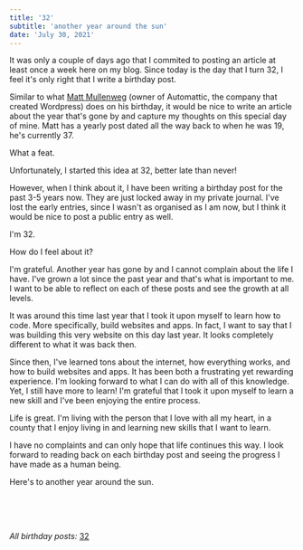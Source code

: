 ```yaml
---
title: '32'
subtitle: 'another year around the sun'
date: 'July 30, 2021'
---
```


It was only a couple of days ago that I commited to posting an article at least once a week here on my blog. Since today is the day that I turn 32, I feel it's only right that I write a birthday post.

Similar to what [Matt Mullenweg](https://ma.tt/category/birthday/) (owner of Automattic, the company that created Wordpress) does on his birthday, it would be nice to write an article about the year that's gone by and capture my thoughts on this special day of mine. Matt has a yearly post dated all the way back to when he was 19, he's currently 37.

What a feat.

Unfortunately, I started this idea at 32, better late than never!

However, when I think about it, I have been writing a birthday post for the past 3-5 years now. They are just locked away in my private journal. I've lost the early entries, since I wasn't as organised as I am now, but I think it would be nice to post a public entry as well.

I'm 32.

How do I feel about it?

I'm grateful. Another year has gone by and I cannot complain about the life I have. I've grown a lot since the past year and that's what is important to me. I want to be able to reflect on each of these posts and see the growth at all levels.

It was around this time last year that I took it upon myself to learn how to code. More specifically, build websites and apps. In fact, I want to say that I was building this very website on this day last year. It looks completely different to what it was back then.

Since then, I've learned tons about the internet, how everything works, and how to build websites and apps. It has been both a frustrating yet rewarding experience. I'm looking forward to what I can do with all of this knowledge. Yet, I still have more to learn! I'm grateful that I took it upon myself to learn a new skill and I've been enjoying the entire process.

Life is great. I'm living with the person that I love with all my heart, in a county that I enjoy living in and learning new skills that I want to learn.

I have no complaints and can only hope that life continues this way. I look forward to reading back on each birthday post and seeing the progress I have made as a human being.

Here's to another year around the sun.

<br />
<br />
<br />

_All birthday posts:_ [32](/blog/210730-32)
